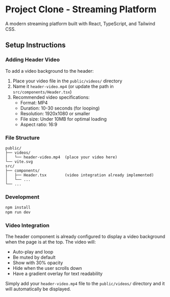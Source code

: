# Project Clone - Streaming Platform

A modern streaming platform built with React, TypeScript, and Tailwind CSS.

## Setup Instructions

### Adding Header Video

To add a video background to the header:

1. Place your video file in the `public/videos/` directory
2. Name it `header-video.mp4` (or update the path in `src/components/Header.tsx`)
3. Recommended video specifications:
   - Format: MP4
   - Duration: 10-30 seconds (for looping)
   - Resolution: 1920x1080 or smaller
   - File size: Under 10MB for optimal loading
   - Aspect ratio: 16:9

### File Structure

```
public/
├── videos/
│   └── header-video.mp4  (place your video here)
└── vite.svg
src/
├── components/
│   ├── Header.tsx        (video integration already implemented)
│   └── ...
└── ...
```

### Development

```bash
npm install
npm run dev
```

### Video Integration

The header component is already configured to display a video background when the page is at the top. The video will:
- Auto-play and loop
- Be muted by default
- Show with 30% opacity
- Hide when the user scrolls down
- Have a gradient overlay for text readability

Simply add your `header-video.mp4` file to the `public/videos/` directory and it will automatically be displayed.